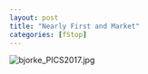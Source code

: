 ```yaml
---
layout: post
title: "Nearly First and Market"
categories: [fStop]
---
```

<img alt="bjorke_PICS2017.jpg" src="http://www.botzilla.com/blog/archives/pix2014/bjorke_PICS2017.jpg" class="img-responsive" border="0" />



